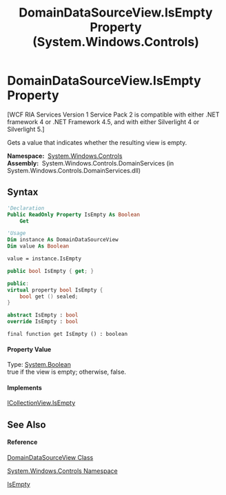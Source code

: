 ﻿---
title: DomainDataSourceView.IsEmpty Property  (System.Windows.Controls)
TOCTitle: IsEmpty Property
ms:assetid: P:System.Windows.Controls.DomainDataSourceView.IsEmpty
ms:mtpsurl: https://msdn.microsoft.com/en-us/library/system.windows.controls.domaindatasourceview.isempty(v=VS.91)
ms:contentKeyID: 28755292
ms.date: 01/27/2012
mtps_version: v=VS.91
f1_keywords:
- System.Windows.Controls.DomainDataSourceView.IsEmpty
- System.Windows.Controls.DomainDataSourceView.get_IsEmpty
dev_langs:
- CSharp
- JScript
- VB
- FSharp
- c++
api_location:
- System.Windows.Controls.DomainServices.dll
api_name:
- System.Windows.Controls.DomainDataSourceView.get_IsEmpty
- System.Windows.Controls.DomainDataSourceView.IsEmpty
api_type:
- Managed
topic_type:
- apiref
- kbSyntax
product_family_name: VS
ROBOTS: INDEX,FOLLOW
---

# DomainDataSourceView.IsEmpty Property

\[WCF RIA Services Version 1 Service Pack 2 is compatible with either .NET framework 4 or .NET Framework 4.5, and with either Silverlight 4 or Silverlight 5.\]

Gets a value that indicates whether the resulting view is empty.

**Namespace:**  [System.Windows.Controls](ms590941\(v=vs.91\).md)  
**Assembly:**  System.Windows.Controls.DomainServices (in System.Windows.Controls.DomainServices.dll)

## Syntax

``` vb
'Declaration
Public ReadOnly Property IsEmpty As Boolean
    Get
```

``` vb
'Usage
Dim instance As DomainDataSourceView
Dim value As Boolean

value = instance.IsEmpty
```

``` csharp
public bool IsEmpty { get; }
```

``` c++
public:
virtual property bool IsEmpty {
    bool get () sealed;
}
```

``` fsharp
abstract IsEmpty : bool
override IsEmpty : bool
```

``` jscript
final function get IsEmpty () : boolean
```

#### Property Value

Type: [System.Boolean](https://msdn.microsoft.com/en-us/library/a28wyd50)  
true if the view is empty; otherwise, false.  

#### Implements

[ICollectionView.IsEmpty](https://msdn.microsoft.com/en-us/library/ms662627)  

## See Also

#### Reference

[DomainDataSourceView Class](ff422675\(v=vs.91\).md)

[System.Windows.Controls Namespace](ms590941\(v=vs.91\).md)

[IsEmpty](https://msdn.microsoft.com/en-us/library/ms662627)

